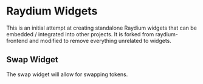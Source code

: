 # Raydium Widgets

This is an initial attempt at creating standalone Raydium widgets
that can be embedded / integrated into other projects. It is 
forked from raydium-frontend and modified to remove everything
unrelated to widgets.

## Swap Widget

The swap widget will allow for swapping tokens.
